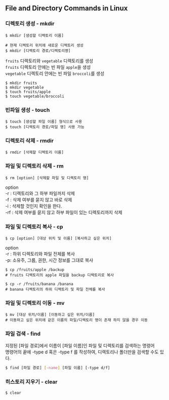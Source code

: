 ## File and Directory Commands in Linux

### 디렉토리 생성 - mkdir

```shell
$ mkdir [생성할 디렉토리 이름]

# 현재 디렉토리 위치에 새로운 디렉토리 생성
$ mkdir [디렉토리 경로/디렉토리명]
```

`fruits` 디렉토리와 `vegetable` 디렉토리를 생성<br>
`fruits` 디렉토리 안에는 빈 파일 `apple`을 생성<br>
`vegetable` 디렉토리 안에는 빈 파일 `broccoli`를 생성<br>

```shell
$ mkdir fruits
$ mkdir vegetable
$ touch fruits/apple
$ touch vegetable/broccoli
```

### 빈파일 생성 - touch

```shell
$ touch [생성할 파일 이름] 형식으로 사용
$ touch [디렉토리 경로/파일 명] 사용 가능
```

### 디렉토리 삭제 - rmdir

```shell
$ rmdir [삭제할 디렉토리 이름]
```

### 파일 및 디렉토리 삭제 - rm

```shell
$ rm [option] [삭제할 파일 및 디렉토리 명]
```

option<br>
-r : 디렉토리와 그 하부 파일까지 삭제<br>
-f : 삭제 여부를 묻지 않고 바로 삭제<br>
-i : 삭제할 것인지 확인을 한다.<br>
-rf : 삭제 여부를 묻지 않고 하부 파일이 있는 디렉토리까지 삭제<br>

### 파일 및 디렉토리 복사 - cp

```shell
$ cp [option] [대상 위치 및 이름] [복사하고 싶은 위치]
```

option<br>
-r : 하위 디렉토리와 파일 전체를 복사<br>
-p: 소유주, 그룹, 권한, 시간 정보를 그대로 복사<br>

```shell
$ cp /fruits/apple /backup
# fruits 디렉토리의 apple 파일을 backup 디렉토리로 복사
```

```shell
$ cp -r /fruits/banana /banana
# banana 디렉토리의 하위 디렉토리 및 파일 전체를 복사
```

### 파일 및 디렉토리 이동 - mv

```shell
$ mv [대상 위치/이름] [이동하고 싶은 위치/이름]
# 이동하고 싶은 위치에 같은 이름의 파일/디렉토리 명이 존재 하지 않을 경우 이동
```

### 파일 검색 - find

지정된 [파일 경로]에서 이름이 [파일 이름]인 파일 및 디렉토리를 검색하는 명령어<br>
명령어의 끝에 -type d 혹은 -type f 를 작성하여, 디렉토리나 폴더만을 검색할 수도 있다.<br>

```bash
$ find [파일 경로] [-name] [파일 이름] [-type d/f]
```

### 히스토리 지우기 - clear

```bash
$ clear
```
